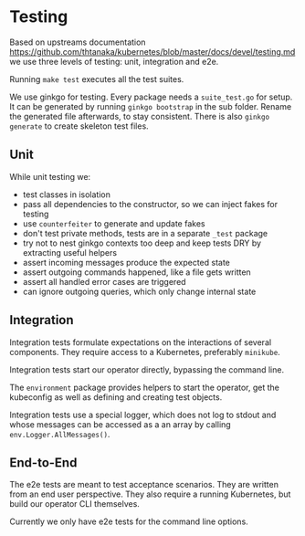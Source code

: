 # Testing

Based on upstreams documentation https://github.com/thtanaka/kubernetes/blob/master/docs/devel/testing.md we use three levels of testing: unit, integration and e2e.

Running `make test` executes all the test suites.

We use ginkgo for testing. Every package needs a `suite_test.go` for setup. It can be generated by running `ginkgo bootstrap` in the sub folder. Rename the generated file afterwards, to stay consistent.
There is also `ginkgo generate` to create skeleton test files.

## Unit

While unit testing we:

* test classes in isolation
* pass all dependencies to the constructor, so we can inject fakes for testing
* use `counterfeiter` to generate and update fakes
* don't test private methods, tests are in a separate `_test` package
* try not to nest ginkgo contexts too deep and keep tests DRY by extracting useful helpers
* assert incoming messages produce the expected state
* assert outgoing commands happened, like a file gets written
* assert all handled error cases are triggered
* can ignore outgoing queries, which only change internal state

## Integration

Integration tests formulate expectations on the interactions of several components.
They require access to a Kubernetes, preferably `minikube`.

Integration tests start our operator directly, bypassing the command line.

The `environment` package provides helpers to start the operator, get the kubeconfig as well as defining and creating test objects.

Integration tests use a special logger, which does not log to stdout and whose messages can be accessed as a an array by calling `env.Logger.AllMessages()`.

## End-to-End

The e2e tests are meant to test acceptance scenarios. They are written from an end user perspective. They also require a running Kubernetes, but build our operator CLI themselves.

Currently we only have e2e tests for the command line options.


